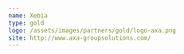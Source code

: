 ```yaml
---
name: Xebia
type: gold
logo: /assets/images/partners/gold/logo-axa.png
site: http://www.axa-groupsolutions.com/
---
```

